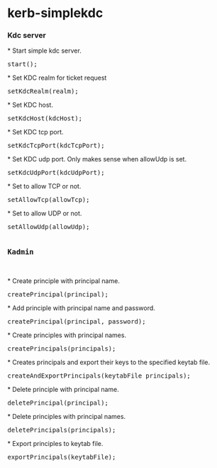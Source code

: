 <!--
  Licensed to the Apache Software Foundation (ASF) under one
  or more contributor license agreements.  See the NOTICE file
  distributed with this work for additional information
  regarding copyright ownership.  The ASF licenses this file
  to you under the Apache License, Version 2.0 (the
  "License"); you may not use this file except in compliance
  with the License.  You may obtain a copy of the License at

  http://www.apache.org/licenses/LICENSE-2.0

  Unless required by applicable law or agreed to in writing,
  software distributed under the License is distributed on an
  "AS IS" BASIS, WITHOUT WARRANTIES OR CONDITIONS OF ANY
  KIND, either express or implied.  See the License for the
  specific language governing permissions and limitations
  under the License.
-->

kerb-simplekdc
============

### Kdc server
</pre>
* Start simple kdc server.
<pre>
start();
</pre>
* Set KDC realm for ticket request
<pre>
setKdcRealm(realm);
</pre>
* Set KDC host.
<pre>
setKdcHost(kdcHost);
</pre>
* Set KDC tcp port.
<pre>
setKdcTcpPort(kdcTcpPort);
</pre>
* Set KDC udp port. Only makes sense when allowUdp is set.
<pre>
setKdcUdpPort(kdcUdpPort);
</pre>
* Set to allow TCP or not.
<pre>
setAllowTcp(allowTcp);
</pre>
* Set to allow UDP or not.
<pre>
setAllowUdp(allowUdp);

### Kadmin
</pre>
* Create principle with principal name.
<pre>
createPrincipal(principal);
</pre>
* Add principle with principal name and password.
<pre>
createPrincipal(principal, password);
</pre>
* Create principles with principal names.
<pre>
createPrincipals(principals);
</pre>
* Creates principals and export their keys to the specified keytab file.
<pre>
createAndExportPrincipals(keytabFile principals);
</pre>
* Delete principle with principal name.
<pre>
deletePrincipal(principal);
</pre>
</pre>
* Delete principles with principal names.
<pre>
deletePrincipals(principals);
</pre>
</pre>
* Export principles to keytab file.
<pre>
exportPrincipals(keytabFile);
</pre>

